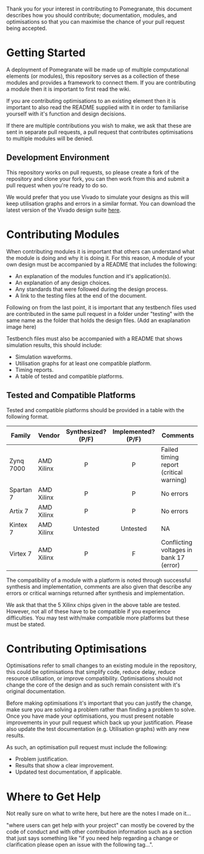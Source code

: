 Thank you for your interest in contributing to Pomegranate, this document describes how you should contribute; documentation, modules, and optimisations so that you can maximise the chance of your pull request being accepted.

# Getting Started
A deployment of Pomegranate will be made up of multiple computational elements (or modules), this repository serves as a collection of these modules and provides a framework to connect them. If you are contributing a module then it is important to first read the wiki.

If you are contributing optimisations to an existing element then it is important to also read the README supplied with it in order to familiarise yourself with it's function and design decisions.

If there are multiple contributions you wish to make, we ask that these are sent in separate pull requests, a pull request that contributes optimisations to multiple modules will be denied.

## Development Environment
This repository works on pull requests, so please create a fork of the repository and clone your fork, you can then work from this and submit a pull request when you're ready to do so.

We would prefer that you use Vivado to simulate your designs as this will keep utilisation graphs and errors in a similar format. You can download the latest version of the Vivado design suite [here](https://www.xilinx.com/products/design-tools/vivado.html).

# Contributing Modules
When contributing modules it is important that others can understand what the module is doing and why it is doing it. For this reason, A module of your own design must be accompanied by a README that includes the following:
- An explanation of the modules function and it's application(s).
- An explanation of any design choices.
- Any standards that were followed during the design process.
- A link to the testing files at the end of the document.

Following on from the last point, it is important that any testbench files used are contributed in the same pull request in a folder under "testing" with the same name as the folder that holds the design files. (Add an exaplanation image here)

Testbench files must also be accompanied with a README that shows simulation results, this should include:
- Simulation waveforms.
- Utilisation graphs for at least one compatible platform.
- Timing reports.
- A table of tested and compatible platforms.

## Tested and Compatible Platforms
Tested and compatible platforms should be provided in a table with the following format.

| Family | Vendor | Synthesized? (P/F) | Implemented? (P/F) | Comments |
| --- | --- | :---: | :---: | --- |
| Zynq 7000 | AMD Xilinx | P | P | Failed timing report (critical warning) |
| Spartan 7 | AMD Xilinx | P | P | No errors |
| Artix 7 | AMD Xilinx | P | P | No errors |
| Kintex 7 | AMD Xilinx | Untested | Untested | NA |
| Virtex 7 | AMD Xilinx | P | F | Conflicting voltages in bank 17 (error) |

The compatibility of a module with a platform is noted through successful synthesis and implementation, comments are also given that describe any errors or critical warnings returned after synthesis and implementation.

We ask that that the 5 Xilinx chips given in the above table are tested. However, not all of these have to be compatible if you experience difficulties. You may test with/make compatible more platforms but these must be stated.

# Contributing Optimisations
Optimisations refer to small changes to an existing module in the repository, this could be optimisations that simplify code, reduce delay, reduce resource utilisation, or improve compatibility. Optimisations should not change the core of the design and as such remain consistent with it's original documentation.

Before making optimisations it's important that you can justify the change, make sure you are solving a problem rather than finding a problem to solve. Once you have made your optimisations, you must present notable improvements in your pull request which back up your justification. Please also update the test documentation (e.g. Utilisation graphs) with any new results.

As such, an optimisation pull request must include the following:
- Problem justification.
- Results that show a clear improvement.
- Updated test documentation, if applicable.

# Where to Get Help
Not really sure on what to write here, but here are the notes I made on it...

"where users can get help with your project" can mostly be covered by the code of conduct and with other contribution information such as a section that just says something like "if you need help regarding a change or clarification please open an issue with the following tag...".